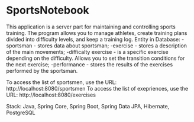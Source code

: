 # SportsNotebook
This application is a server part for maintaining and controlling sports training.
The program allows you to manage athletes, create training plans divided into difficulty levels, and keep a training log.
Entity in Database:
-sportsman - stores data about sportsman;
-exercise - stores a description of the main movements;
-difficalty exercise - is a specific exercise depending on the difficulty. Allows you to set the transition conditions for the next exercise;
-performance - stores the results of the exercises performed by the sportsman.

To access the list of sportsmen, use the URL: http://localhost:8080/sportsmen
To access the list of exepriences, use the URL: http://localhost:8080/exercises

Stack: Java, Spring Core, Spring Boot, Spring Data JPA, Hibernate, PostgreSQL

